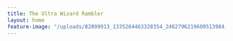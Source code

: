 ```yaml
---
title: The Ultra Wizard Rambler
layout: home
feature-image: "/uploads/82099913_1335264463328354_2462796219609513984_o.jpg"
---
```

